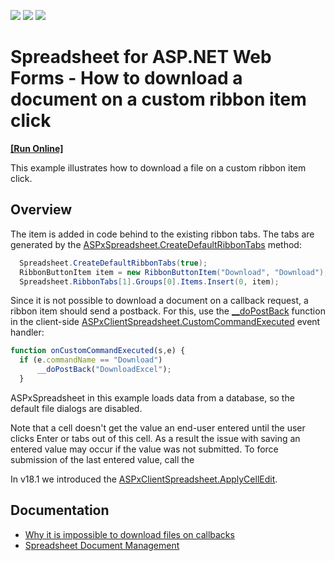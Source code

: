 <!-- default badges list -->
![](https://img.shields.io/endpoint?url=https://codecentral.devexpress.com/api/v1/VersionRange/134059990/18.1.10%2B)
[![](https://img.shields.io/badge/Open_in_DevExpress_Support_Center-FF7200?style=flat-square&logo=DevExpress&logoColor=white)](https://supportcenter.devexpress.com/ticket/details/T623622)
[![](https://img.shields.io/badge/📖_How_to_use_DevExpress_Examples-e9f6fc?style=flat-square)](https://docs.devexpress.com/GeneralInformation/403183)
<!-- default badges end -->
# Spreadsheet for ASP.NET Web Forms - How to download a document on a custom ribbon item click
<!-- run online -->
**[[Run Online]](https://codecentral.devexpress.com/t623622/)**
<!-- run online end -->

This example illustrates how to download a file on a custom ribbon item click.

## Overview

The item is added in code behind to the existing ribbon tabs. The tabs are generated by the [ASPxSpreadsheet.CreateDefaultRibbonTabs](https://docs.devexpress.com/AspNet/DevExpress.Web.ASPxSpreadsheet.ASPxSpreadsheet.CreateDefaultRibbonTabs(System.Boolean)) method:

```cs
  Spreadsheet.CreateDefaultRibbonTabs(true);
  RibbonButtonItem item = new RibbonButtonItem("Download", "Download");
  Spreadsheet.RibbonTabs[1].Groups[0].Items.Insert(0, item);
```

Since it is not possible to download a document on a callback request, a ribbon item should send a postback. For this, use the [__doPostBack](https://www.codeproject.com/Articles/667531/doPostBack-function) function in the client-side [ASPxClientSpreadsheet.CustomCommandExecuted](https://docs.devexpress.com/AspNet/js-ASPxClientSpreadsheet.CustomCommandExecuted) event handler:

```js
function onCustomCommandExecuted(s,e) {
  if (e.commandName == "Download") 
      __doPostBack("DownloadExcel");
  }
```

ASPxSpreadsheet in this example loads data from a database, so the default file dialogs are disabled.

Note that a cell doesn't get the value an end-user entered until the user clicks Enter or tabs out of this cell. As a result the issue with saving an entered value may occur if the value was not submitted. To force submission of the last entered value, call the <p>In v18.1 we introduced the [ASPxClientSpreadsheet.ApplyCellEdit](https://docs.devexpress.com/AspNet/js-ASPxClientSpreadsheet.ApplyCellEdit).

## Documentation

* [Why it is impossible to download files on callbacks](https://docs.devexpress.com/AspNet/403753/troubleshooting/server-side-issues/impossible-download-files-on-callback)
* [Spreadsheet Document Management](https://docs.devexpress.com/AspNet/116406/components/spreadsheet/document-management)
